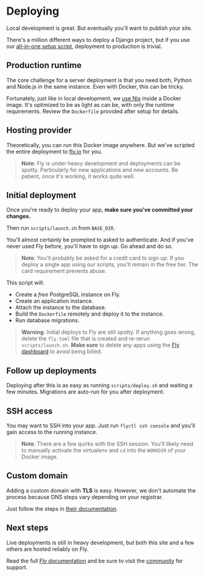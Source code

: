 # Deploying

Local development is great. But eventually you'll want to publish your site.

There's a million different ways to deploy a Django project, but if you use our
[all-in-one setup script](/documentation/getting-started/), deployment to production is
trivial.

## Production runtime

The core challenge for a server deployment is that you need both, Python and Node.js in
the same instance. Even with Docker, this can be tricky.

Fortunately, just like in local development, we [use Nix](/documentation/why-nix/)
inside a Docker image. It's optimized to be as light as can be, with only the runtime
requirements. Review the `Dockerfile` provided after setup for details.

## Hosting provider

Theoretically, you can run this Docker image anywhere. But we've scripted the entire
deployment to [fly.io](https://fly.io/) for you.

> **Note**: Fly is under heavy development and deployments can be spotty. Particularly
> for new applications and new accounts. Be patient, once it's working, it works quite
> well.

## Initial deployment

Once you're ready to deploy your app, **make sure you've committed your changes.**

Then run `scripts/launch.sh` from `BASE_DIR`.

You'll almost certainly be prompted to asked to authenticate. And if you've never used
Fly before, you'll have to sign up. Go ahead and do so.

> **Note**: You'll probably be asked for a credit card to sign up. If you deploy a
> single app using our scripts, you'll remain in the free tier. The card requirement
> prevents abuse.

This script will:

-   Create a _free_ PostgreSQL instance on Fly.
-   Create an application instance.
-   Attach the instance to the database.
-   Build the `Dockerfile` remotely and deploy it to the instance.
-   Run database migrations.

> **Warning**: Initial deploys to Fly are still spotty. If anything goes wrong, delete
> the `fly.toml` file that is created and re-rerun `scripts/launch.sh`. **Make sure** to
> delete any apps using the [Fly dashboard](https://fly.io/apps) to avoid being billed.

## Follow up deployments

Deploying after this is as easy as running `scripts/deploy.sh` and waiting a few
minutes. Migrations are auto-run for you after deployment.

## SSH access

You may want to SSH into your app. Just run `flyctl ssh console` and you'll gain access to
the running instance.

> **Note**: There are a few quirks with the SSH session. You'll likely need to manually
> activate the virtualenv and `cd` into the `WORKDIR` of your Docker image.

## Custom domain

Adding a custom domain with **TLS** is easy. However, we don't automate the process
because DNS steps vary depending on your registrar.

Just follow the steps in
[their documentation](https://fly.io/docs/app-guides/custom-domains-with-fly/).

## Next steps

Live deployments is still in heavy development, but both this site and a few others are
hosted reliably on Fly.

Read the full [Fly documentation](https://fly.io/docs/) and be sure to visit the
[community](https://community.fly.io/) for support.
